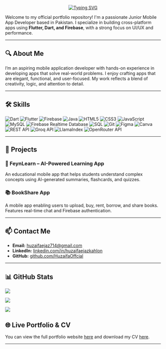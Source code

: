 <p align="center">
  <a href="https://github.com/HuzaifaOffcial">
    <img src="https://readme-typing-svg.demolab.com?font=Fira+Code&weight=500&size=24&pause=1000&color=00C8FF&center=true&vCenter=true&width=600&lines=Hi+%F0%9F%91%8B%2C+I'm+Huzaifa+Ejaz+Kahlon;Cross-Platform+App+Developer+%28Flutter%29;Flutter+%7C+Dart+%7C+Firebase+%7C+RESTful+APIs+%7C+UI%2FUX;Let's+build+something+great+%F0%9F%92%BB" alt="Typing SVG" />
  </a>
</p>


Welcome to my official portfolio repository! I'm a passionate Junior Mobile App Developer based in Pakistan. I specialize in building cross-platform apps using **Flutter, Dart, and Firebase**, with a strong focus on UI/UX and performance.

---

## 🔍 About Me

I’m an aspiring mobile application developer with hands-on experience in developing apps that solve real-world problems. I enjoy crafting apps that are elegant, functional, and user-focused. My work reflects a blend of creativity, logic, and attention to detail.

---

## 🛠️ Skills

![Dart](https://img.shields.io/badge/dart-%230175C2.svg?style=flat&logo=dart&logoColor=white)
![Flutter](https://img.shields.io/badge/flutter-%2302569B.svg?style=flat&logo=flutter&logoColor=white)
![Firebase](https://img.shields.io/badge/firebase-%23039BE5.svg?style=flat&logo=firebase)
![Java](https://img.shields.io/badge/java-%23ED8B00.svg?style=flat&logo=java&logoColor=white)
![HTML5](https://img.shields.io/badge/html5-%23E34F26.svg?style=flat&logo=html5&logoColor=white)
![CSS3](https://img.shields.io/badge/css3-%231572B6.svg?style=flat&logo=css3&logoColor=white)
![JavaScript](https://img.shields.io/badge/javascript-%23323330.svg?style=flat&logo=javascript&logoColor=%23F7DF1E)
![MySQL](https://img.shields.io/badge/mysql-%234479A1.svg?style=flat&logo=mysql&logoColor=white)
![Firebase Realtime Database](https://img.shields.io/badge/firebase%20database-%23FFCA28.svg?style=flat&logo=firebase&logoColor=black)
![SQL](https://img.shields.io/badge/sql-%2307405e.svg?style=flat)
![Git](https://img.shields.io/badge/git-%23F05033.svg?style=flat&logo=git&logoColor=white)
![Figma](https://img.shields.io/badge/figma-%23F24E1E.svg?style=flat&logo=figma&logoColor=white)
![Canva](https://img.shields.io/badge/canva-%2300C4CC.svg?style=flat&logo=canva&logoColor=white)
![REST API](https://img.shields.io/badge/REST%20API-%23000000.svg?style=flat)
![Groq API](https://img.shields.io/badge/Groq%20API-lightgrey?style=flat)
![LlamaIndex](https://img.shields.io/badge/LlamaIndex-%23000000.svg?style=flat)
![OpenRouter API](https://img.shields.io/badge/OpenRouter%20API-%2300A4EF.svg?style=flat)


---

## 🚀 Projects

### 📱 FeynLearn – AI-Powered Learning App
An educational mobile app that helps students understand complex concepts using AI-generated summaries, flashcards, and quizzes.

### 📚 BookShare App
A mobile app enabling users to upload, buy, rent, borrow, and share books. Features real-time chat and Firebase authentication.

---

## 📫 Contact Me

- **Email:** huzaifaejaz714@gmail.com   
- **LinkedIn:** [linkedin.com/in/huzaifaejazkahlon](https://www.linkedin.com/in/huzaifaejazkahlon/)  
- **GitHub:** [github.com/HuzaifaOffcial](https://github.com/HuzaifaOffcial)

---

## 📊 GitHub Stats

![](https://github-readme-stats.vercel.app/api?username=HuzaifaOffcial&theme=radical&show_icons=true&hide_border=false&count_private=true)

![](https://github-readme-streak-stats.herokuapp.com/?user=HuzaifaOffcial&theme=radical&hide_border=false)

![](https://github-readme-stats.vercel.app/api/top-langs/?username=HuzaifaOffcial&theme=radical&hide_border=false&layout=compact)


## 🌐 Live Portfolio & CV

You can view the full portfolio website [here](#) and download my CV [here](CV.pdf).

---

